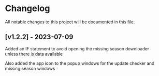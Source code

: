 # Changelog
All notable changes to this project will be documented in this file.

## [v1.2.2] - 2023-07-09

Added an IF statement to avoid opening the missing season downloader unless there is data available

Also added the app icon to the popup windows for the update checker and missing season windows
